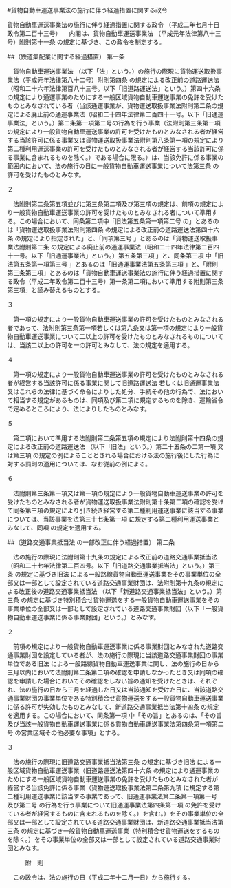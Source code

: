 #貨物自動車運送事業法の施行に伴う経過措置に関する政令



貨物自動車運送事業法の施行に伴う経過措置に関する政令
（平成二年七月十日政令第二百十三号）
　内閣は、貨物自動車運送事業法
（平成元年法律第八十三号）附則第十一条
の規定に基づき、この政令を制定する。

##（鉄道集配業に関する経過措置）
第一条

　貨物自動車運送事業法
（以下「法」という。）の施行の際現に貨物運送取扱事業法（平成元年法律第八十二号）附則第四条
の規定による改正前の道路運送法
（昭和二十六年法律第百八十三号。以下「旧道路運送法」という。）第四十六条
の規定により通運事業のためにする一般区域貨物自動車運送事業の免許を受けたものとみなされている者（当該通運事業が、貨物運送取扱事業法附則第二条の規定による廃止前の通運事業法（昭和二十四年法律第二百四十一号。以下「旧通運事業法」という。）第二条第一項第二号の行為を行う事業（法附則第三条第一項の規定により一般貨物自動車運送事業の許可を受けたものとみなされる者が経営する当該許可に係る事業又は貨物運送取扱事業法附則第八条第一項の規定により第二種利用運送事業の許可を受けたものとみなされる者が経営する当該許可に係る事業に含まれるものを除く。）である場合に限る。）は、当該免許に係る事業の範囲内において、法の施行の日に一般貨物自動車運送事業について法第三条
の許可を受けたものとみなす。

２

　法附則第二条第五項並びに第三条第二項及び第三項の規定は、前項の規定により一般貨物自動車運送事業の許可を受けたものとみなされる者について準用する。この場合において、同条第二項中「旧法第五条第一項第二号
の」とあるのは「貨物運送取扱事業法附則第四条
の規定による改正前の道路運送法第四十六条
の規定により指定された」と、「同項第三号
」とあるのは「貨物運送取扱事業法附則第二条
の規定による廃止前の通運事業法（昭和二十四年法律第二百四十一号。以下「旧通運事業法」という。）第五条第三項
」と、同条第三項
中「旧法第五条第一項第三号
」とあるのは「旧通運事業法第五条第三項
」と、「附則第三条第三項」とあるのは「貨物自動車運送事業法の施行に伴う経過措置に関する政令（平成二年政令第二百十三号）第一条第二項において準用する附則第三条第三項」と読み替えるものとする。

３

　第一項の規定により一般貨物自動車運送事業の許可を受けたものとみなされる者であって、法附則第三条第一項若しくは第六条又は第一項の規定により一般貨物自動車運送事業について二以上の許可を受けたものとみなされるものについては、当該二以上の許可を一の許可とみなして、法の規定を適用する。

４

　第一項の規定により一般貨物自動車運送事業の許可を受けたものとみなされる者が経営する当該許可に係る事業に関して旧道路運送法
若しくは旧通運事業法又はこれらの法律に基づく命令によりした処分、手続その他の行為で、法において相当する規定があるものは、同項及び第二項に規定するものを除き、運輸省令で定めるところにより、法によりしたものとみなす。

５

　第二項において準用する法附則第二条第五項の規定により法附則第十四条の規定による改正前の道路運送法
（以下「旧法」という。）第二十五条の二第一項
又は第三項
の規定の例によることとされる場合における法の施行後にした行為に対する罰則の適用については、なお従前の例による。

６

　法附則第三条第一項又は第一項の規定により一般貨物自動車運送事業の許可を受けたものとみなされる者が貨物運送取扱事業法附則第十条第二項の確認を受けて同条第三項の規定により引き続き経営する第二種利用運送事業に該当する事業については、当該事業を法第三十七条第一項
に規定する第二種利用運送事業とみなして、同項
の規定を適用する。



##（道路交通事業抵当法
の一部改正に伴う経過措置）
第二条

　法の施行の際現に法附則第十九条の規定による改正前の道路交通事業抵当法
（昭和二十七年法律第二百四号。以下「旧道路交通事業抵当法」という。）第三条
の規定に基づき旧法
による一般路線貨物自動車運送事業をその事業単位の全部又は一部として設定されている道路交通事業財団は、法附則第十九条の規定による改正後の道路交通事業抵当法
（以下「新道路交通事業抵当法」という。）第三条
の規定に基づき特別積合せ貨物運送をする一般貨物自動車運送事業をその事業単位の全部又は一部として設定されている道路交通事業財団（以下「一般貨物自動車運送事業に係る事業財団」という。）とみなす。

２

　前項の規定により一般貨物自動車運送事業に係る事業財団とみなされた道路交通事業財団を設定している者が、法の施行の際現に当該道路交通事業財団の事業単位である旧法
による一般路線貨物自動車運送事業に関し、法の施行の日から三月以内において法附則第二条第二項の確認を申請しなかったとき又は同項の確認を申請した場合においてその確認をしない旨の通知を受けたときは、それぞれ、法の施行の日から三月を経過した日又は当該通知を受けた日に、当該道路交通事業財団の事業単位である特別積合せ貨物運送をする一般貨物自動車運送事業に係る許可が失効したものとみなして、新道路交通事業抵当法第十四条
の規定を適用する。この場合において、同条第一項
中「その旨」とあるのは、「その旨及び当該一般貨物自動車運送事業に係る貨物自動車運送事業法第四条第一項第二号
の営業区域その他必要な事項」とする。

３

　法の施行の際現に旧道路交通事業抵当法第三条
の規定に基づき旧法
による一般区域貨物自動車運送事業（旧道路運送法第四十六条
の規定により通運事業のためにする一般区域貨物自動車運送事業の免許を受けたものとみなされた者が経営する当該免許に係る事業（貨物運送取扱事業法第二条第九項
に規定する第二種利用運送事業に該当する事業であって、旧通運事業法第二条第一項第一号
及び第二号
の行為を行う事業について旧通運事業法第四条第一項
の免許を受けている者が経営するものに含まれるものを除く。）を含む。）をその事業単位の全部又は一部として設定されている道路交通事業財団は、新道路交通事業抵当法第三条
の規定に基づき一般貨物自動車運送事業（特別積合せ貨物運送をするものを除く。）をその事業単位の全部又は一部として設定されている道路交通事業財団とみなす。




　　　附　則


　この政令は、法の施行の日（平成二年十二月一日）から施行する。





